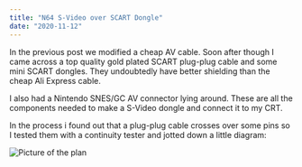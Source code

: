 ```yaml
---
title: "N64 S-Video over SCART Dongle"
date: "2020-11-12"
---
```


In the <Link href="./n64-s-video-cable"><a>previous post</a></Link> we modified a cheap AV cable. Soon after though I came across a top quality gold plated SCART plug-plug cable and some mini SCART dongles. They undoubtedly have better shielding than the cheap Ali Express cable.

I also had a Nintendo SNES/GC AV connector lying around. These are all the components needed to make a S-Video dongle and connect it to my CRT.

In the process i found out that a plug-plug cable crosses over some pins so I tested them with a continuity tester and jotted down a little diagram:

<Image
        src="/images/n64-s-video-dongle/schematics.jpg"
        alt="Picture of the plan"
        width={500}
        height={500}
        layout="responsive"
        />
